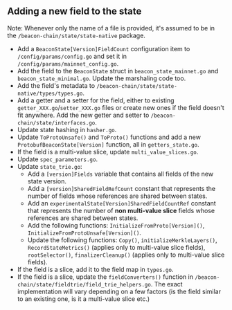 ## Adding a new field to the state

Note: Whenever only the name of a file is provided, it's assumed to be in the `/beacon-chain/state/state-native` package.

- Add a `BeaconState[Version]FieldCount` configuration item to `/config/params/config.go` and set it in `/config/params/mainnet_config.go`.
- Add the field to the `BeaconState` struct in `beacon_state_mainnet.go` and `beacon_state_minimal.go`. Update the marshaling code too.
- Add the field's metadata to `/beacon-chain/state/state-native/types/types.go`.
- Add a getter and a setter for the field, either to existing `getter_XXX.go`/`setter_XXX.go` files or create new ones if the field doesn't fit anywhere.
Add the new getter and setter to `/beacon-chain/state/interfaces.go`.
- Update state hashing in `hasher.go`.
- Update `ToProtoUnsafe()` and `ToProto()` functions and add a new `ProtobufBeaconState[Version]` function, all in `getters_state.go`.
- If the field is a multi-value slice, update `multi_value_slices.go`.
- Update `spec_parameters.go`.
- Update `state_trie.go`:
  - Add a `[version]Fields` variable that contains all fields of the new state version.
  - Add a `[version]SharedFieldRefCount` constant that represents the number of fields whose references are shared between states.
  - Add an `experimentalState[Version]SharedFieldCountRef` constant that represents the number of **non multi-value slice** fields whose references are shared
between states.
  - Add the following functions: `InitializeFromProto[Version]()`, `InitializeFromProtoUnsafe[Version]()`.
  - Update the following functions: `Copy()`, `initializeMerkleLayers()`, `RecordStateMetrics()` (applies only to multi-value slice fields), `rootSelector()`,
`finalizerCleanup()` (applies only to multi-value slice fields).
- If the field is a slice, add it to the field map in `types.go`.
- If the field is a slice, update the `fieldConverters()` function in `/beacon-chain/state/fieldtrie/field_trie_helpers.go`. The exact implementation will vary
depending on a few factors (is the field similar to an existing one, is it a multi-value slice etc.)